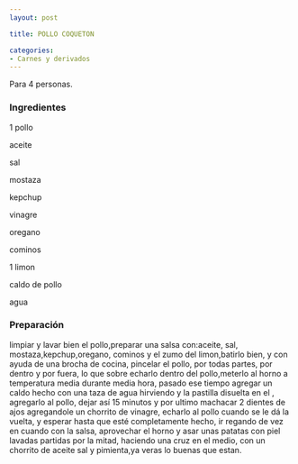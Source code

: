 ```yaml
---
layout: post

title: POLLO COQUETON

categories:
- Carnes y derivados
---
```

Para 4 personas.

<h3>Ingredientes</h3>

1 pollo

aceite

sal

mostaza

kepchup

vinagre

oregano

cominos

1 limon

caldo de pollo

agua

<h3>Preparación</h3>

limpiar y lavar bien el pollo,preparar una salsa con:aceite, sal, mostaza,kepchup,oregano, cominos y el zumo del limon,batirlo bien, y con ayuda de una brocha de cocina, pincelar el pollo, por todas partes, por dentro y por fuera, lo que sobre echarlo dentro del pollo,meterlo al horno a temperatura media durante media hora, pasado ese tiempo agregar un caldo hecho con una taza de agua hirviendo y la pastilla disuelta en el , agregarlo al pollo, dejar así 15 minutos y por ultimo machacar 2 dientes de ajos agregandole un chorrito de vinagre, echarlo al pollo cuando se le dá la vuelta, y esperar hasta que esté completamente hecho, ir regando de vez en cuando con la salsa, aprovechar el horno y asar unas patatas con piel lavadas partidas por la mitad, haciendo una cruz en el medio, con un chorrito de aceite sal y pimienta,ya veras lo buenas que estan.